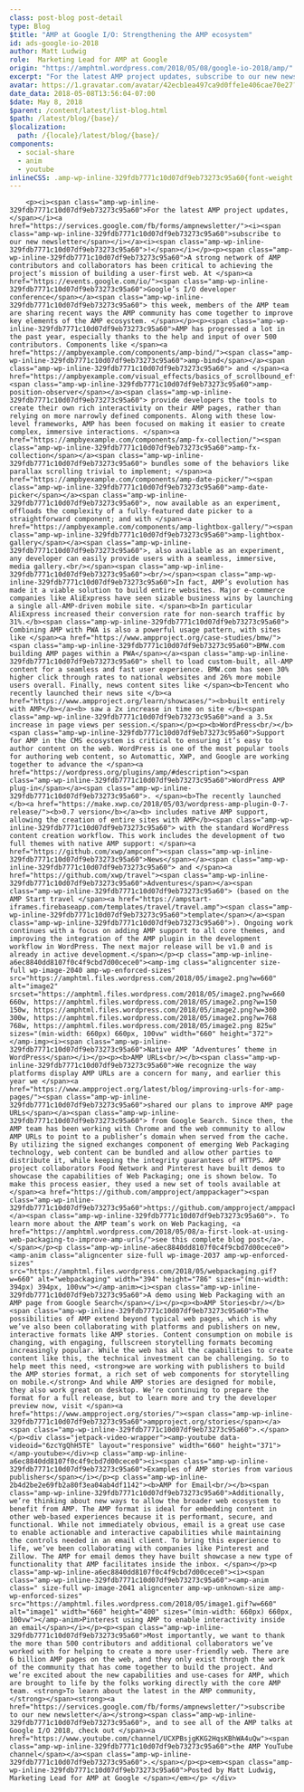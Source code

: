 ```yaml
---
class: post-blog post-detail
type: Blog
$title: "AMP at Google I/O: Strengthening the AMP ecosystem"
id: ads-google-io-2018
author: Matt Ludwig
role:  Marketing Lead for AMP at Google 
origin: "https://amphtml.wordpress.com/2018/05/08/google-io-2018/amp/"
excerpt: "For the latest AMP project updates, subscribe to our new newsletter! A strong network of AMP contributors and collaborators has been critical to achieving the project’s mission of building a user-first web. At Google’s I/O developer conference this week, members of the AMP team are sharing recent ways the AMP community has come together to [&#8230;]"
avatar: https://1.gravatar.com/avatar/42ecb1ea497ca9d0ffe1e406cae70e27?s=96&d=identicon&r=G
date_data: 2018-05-08T13:56:04-07:00
$date: May 8, 2018
$parent: /content/latest/list-blog.html
$path: /latest/blog/{base}/
$localization:
  path: /{locale}/latest/blog/{base}/
components:
  - social-share
  - anim
  - youtube
inlineCSS: .amp-wp-inline-329fdb7771c10d07df9eb73273c95a60{font-weight:400;}.amp-wp-inline-a6ec8840dd8107f0c4f9cbd7d00cece0{text-align:center;}.amp-wp-inline-2b4d2be2e69fb2a80f3ea04ab4df1142{text-align:left;}
---
```


<div class="amp-wp-article-content">

		<p><i><span class="amp-wp-inline-329fdb7771c10d07df9eb73273c95a60">For the latest AMP project updates, </span></i><a href="https://services.google.com/fb/forms/ampnewsletter/"><i><span class="amp-wp-inline-329fdb7771c10d07df9eb73273c95a60">subscribe to our new newsletter</span></i></a><i><span class="amp-wp-inline-329fdb7771c10d07df9eb73273c95a60">!</span></i></p><p><span class="amp-wp-inline-329fdb7771c10d07df9eb73273c95a60">A strong network of AMP contributors and collaborators has been critical to achieving the project’s mission of building a user-first web. At </span><a href="https://events.google.com/io/"><span class="amp-wp-inline-329fdb7771c10d07df9eb73273c95a60">Google’s I/O developer conference</span></a><span class="amp-wp-inline-329fdb7771c10d07df9eb73273c95a60"> this week, members of the AMP team are sharing recent ways the AMP community has come together to improve key elements of the AMP ecosystem. </span></p><p><span class="amp-wp-inline-329fdb7771c10d07df9eb73273c95a60">AMP has progressed a lot in the past year, especially thanks to the help and input of over 500 contributors. Components like </span><a href="https://ampbyexample.com/components/amp-bind/"><span class="amp-wp-inline-329fdb7771c10d07df9eb73273c95a60">amp-bind</span></a><span class="amp-wp-inline-329fdb7771c10d07df9eb73273c95a60"> and </span><a href="https://ampbyexample.com/visual_effects/basics_of_scrollbound_effects/"><span class="amp-wp-inline-329fdb7771c10d07df9eb73273c95a60">amp-position-observer</span></a><span class="amp-wp-inline-329fdb7771c10d07df9eb73273c95a60"> provide developers the tools to create their own rich interactivity on their AMP pages, rather than relying on more narrowly defined components. Along with these low-level frameworks, AMP has been focused on making it easier to create complex, immersive interactions. </span><a href="https://ampbyexample.com/components/amp-fx-collection/"><span class="amp-wp-inline-329fdb7771c10d07df9eb73273c95a60">amp-fx-collection</span></a><span class="amp-wp-inline-329fdb7771c10d07df9eb73273c95a60"> bundles some of the behaviors like parallax scrolling trivial to implement; </span><a href="https://ampbyexample.com/components/amp-date-picker/"><span class="amp-wp-inline-329fdb7771c10d07df9eb73273c95a60">amp-date-picker</span></a><span class="amp-wp-inline-329fdb7771c10d07df9eb73273c95a60">, now available as an experiment, offloads the complexity of a fully-featured date picker to a straightforward component; and with </span><a href="https://ampbyexample.com/components/amp-lightbox-gallery/"><span class="amp-wp-inline-329fdb7771c10d07df9eb73273c95a60">amp-lightbox-gallery</span></a><span class="amp-wp-inline-329fdb7771c10d07df9eb73273c95a60">, also available as an experiment, any developer can easily provide users with a seamless, immersive, media gallery.<br/></span><span class="amp-wp-inline-329fdb7771c10d07df9eb73273c95a60"><br/></span><span class="amp-wp-inline-329fdb7771c10d07df9eb73273c95a60">In fact, AMP’s evolution has made it a viable solution to build entire websites. Major e-commerce companies like AliExpress have seen sizable business wins by launching a single all-AMP-driven mobile site. </span><b>In particular AliExpress increased their conversion rate for non-search traffic by 31%.</b><span class="amp-wp-inline-329fdb7771c10d07df9eb73273c95a60"> Combining AMP with PWA is also a powerful usage pattern, with sites like </span><a href="https://www.ampproject.org/case-studies/bmw/"><span class="amp-wp-inline-329fdb7771c10d07df9eb73273c95a60">BMW.com building AMP pages within a PWA</span></a><span class="amp-wp-inline-329fdb7771c10d07df9eb73273c95a60"> shell to load custom-built, all-AMP content for a seamless and fast user experience. BMW.com has seen 30% higher click through rates to national websites and 26% more mobile users overall. Finally, news content sites like </span><b>Tencent who recently launched their news site </b><a href="https://www.ampproject.org/learn/showcases/"><b>built entirely with AMP</b></a><b> saw a 2x increase in time on site </b><span class="amp-wp-inline-329fdb7771c10d07df9eb73273c95a60">and a 3.5x increase in page views per session.</span></p><p><b>WordPress<br/></b><span class="amp-wp-inline-329fdb7771c10d07df9eb73273c95a60">Support for AMP in the CMS ecosystem is critical to ensuring it’s easy to author content on the web. WordPress is one of the most popular tools for authoring web content, so Automattic, XWP, and Google are working together to advance the </span><a href="https://wordpress.org/plugins/amp/#description"><span class="amp-wp-inline-329fdb7771c10d07df9eb73273c95a60">WordPress AMP plug-in</span></a><span class="amp-wp-inline-329fdb7771c10d07df9eb73273c95a60">. </span><b>The recently launched </b><a href="https://make.xwp.co/2018/05/03/wordpress-amp-plugin-0-7-release/"><b>0.7 version</b></a><b> includes native AMP support, allowing the creation of entire sites with AMP</b><span class="amp-wp-inline-329fdb7771c10d07df9eb73273c95a60"> with the standard WordPress content creation workflow. This work includes the development of two full themes with native AMP support: </span><a href="https://github.com/xwp/ampconf"><span class="amp-wp-inline-329fdb7771c10d07df9eb73273c95a60">News</span></a><span class="amp-wp-inline-329fdb7771c10d07df9eb73273c95a60"> and </span><a href="https://github.com/xwp/travel"><span class="amp-wp-inline-329fdb7771c10d07df9eb73273c95a60">Adventures</span></a><span class="amp-wp-inline-329fdb7771c10d07df9eb73273c95a60"> (based on the AMP Start travel </span><a href="https://ampstart-iframes.firebaseapp.com/templates/travel/travel.amp"><span class="amp-wp-inline-329fdb7771c10d07df9eb73273c95a60">template</span></a><span class="amp-wp-inline-329fdb7771c10d07df9eb73273c95a60">). Ongoing work continues with a focus on adding AMP support to all core themes, and improving the integration of the AMP plugin in the development workflow in WordPress. The next major release will be v1.0 and is already in active development.</span></p><p class="amp-wp-inline-a6ec8840dd8107f0c4f9cbd7d00cece0"><amp-img class="aligncenter size-full wp-image-2040 amp-wp-enforced-sizes" src="https://amphtml.files.wordpress.com/2018/05/image2.png?w=660" alt="image2" srcset="https://amphtml.files.wordpress.com/2018/05/image2.png?w=660 660w, https://amphtml.files.wordpress.com/2018/05/image2.png?w=150 150w, https://amphtml.files.wordpress.com/2018/05/image2.png?w=300 300w, https://amphtml.files.wordpress.com/2018/05/image2.png?w=768 768w, https://amphtml.files.wordpress.com/2018/05/image2.png 825w" sizes="(min-width: 660px) 660px, 100vw" width="660" height="372"></amp-img><i><span class="amp-wp-inline-329fdb7771c10d07df9eb73273c95a60">Native AMP ‘Adventures’ theme in WordPress</span></i></p><p><b>AMP URLs<br/></b><span class="amp-wp-inline-329fdb7771c10d07df9eb73273c95a60">We recognize the way platforms display AMP URLs are a concern for many, and earlier this year we </span><a href="https://www.ampproject.org/latest/blog/improving-urls-for-amp-pages/"><span class="amp-wp-inline-329fdb7771c10d07df9eb73273c95a60">shared our plans to improve AMP page URLs</span></a><span class="amp-wp-inline-329fdb7771c10d07df9eb73273c95a60"> from Google Search. Since then, the AMP team has been working with Chrome and the web community to allow AMP URLs to point to a publisher’s domain when served from the cache. By utilizing the signed exchanges component of emerging Web Packaging technology, web content can be bundled and allow other parties to distribute it, while keeping the integrity guarantees of HTTPS. AMP project collaborators Food Network and Pinterest have built demos to showcase the capabilities of Web Packaging; one is shown below. To make this process easier, they used a new set of tools available at </span><a href="https://github.com/ampproject/amppackager"><span class="amp-wp-inline-329fdb7771c10d07df9eb73273c95a60">https://github.com/ampproject/amppackager</span></a><span class="amp-wp-inline-329fdb7771c10d07df9eb73273c95a60">. To learn more about the AMP team’s work on Web Packaging, <a href="https://amphtml.wordpress.com/2018/05/08/a-first-look-at-using-web-packaging-to-improve-amp-urls/">see this complete blog post</a>.</span></p><p class="amp-wp-inline-a6ec8840dd8107f0c4f9cbd7d00cece0"><amp-anim class="aligncenter size-full wp-image-2037 amp-wp-enforced-sizes" src="https://amphtml.files.wordpress.com/2018/05/webpackaging.gif?w=660" alt="webpackaging" width="394" height="786" sizes="(min-width: 394px) 394px, 100vw"></amp-anim><i><span class="amp-wp-inline-329fdb7771c10d07df9eb73273c95a60">A demo using Web Packaging with an AMP page from Google Search</span></i></p><p><b>AMP Stories<br/></b><span class="amp-wp-inline-329fdb7771c10d07df9eb73273c95a60">The possibilities of AMP extend beyond typical web pages, which is why we’ve also been collaborating with platforms and publishers on new, interactive formats like AMP stories. Content consumption on mobile is changing, with engaging, fullscreen storytelling formats becoming increasingly popular. While the web has all the capabilities to create content like this, the technical investment can be challenging. So to help meet this need, <strong>we are working with publishers to build the AMP stories format, a rich set of web components for storytelling on mobile.</strong> And while AMP stories are designed for mobile, they also work great on desktop. We’re continuing to prepare the format for a full release, but to learn more and try the developer preview now, visit </span><a href="https://www.ampproject.org/stories/"><span class="amp-wp-inline-329fdb7771c10d07df9eb73273c95a60">ampproject.org/stories</span></a><span class="amp-wp-inline-329fdb7771c10d07df9eb73273c95a60">.</span></p><div class="jetpack-video-wrapper"><amp-youtube data-videoid="6zcYgQhH5TE" layout="responsive" width="660" height="371"></amp-youtube></div><p class="amp-wp-inline-a6ec8840dd8107f0c4f9cbd7d00cece0"><i><span class="amp-wp-inline-329fdb7771c10d07df9eb73273c95a60">Examples of AMP stories from various publishers</span></i></p><p class="amp-wp-inline-2b4d2be2e69fb2a80f3ea04ab4df1142"><b>AMP for Email<br/></b><span class="amp-wp-inline-329fdb7771c10d07df9eb73273c95a60">Additionally, we’re thinking about new ways to allow the broader web ecosystem to benefit from AMP. The AMP format is ideal for embedding content in other web-based experiences because it is performant, secure, and functional. While not immediately obvious, email is a great use case to enable actionable and interactive capabilities while maintaining the controls needed in an email client. To bring this experience to life, we’ve been collaborating with companies like Pinterest and Zillow. The AMP for email demos they have built showcase a new type of functionality that AMP facilitates inside the inbox. </span></p><p class="amp-wp-inline-a6ec8840dd8107f0c4f9cbd7d00cece0"><i><span class="amp-wp-inline-329fdb7771c10d07df9eb73273c95a60"><amp-anim class=" size-full wp-image-2041 aligncenter amp-wp-unknown-size amp-wp-enforced-sizes" src="https://amphtml.files.wordpress.com/2018/05/image1.gif?w=660" alt="image1" width="660" height="400" sizes="(min-width: 660px) 660px, 100vw"></amp-anim>Pinterest using AMP to enable interactivity inside an email</span></i></p><p><span class="amp-wp-inline-329fdb7771c10d07df9eb73273c95a60">Most importantly, we want to thank the more than 500 contributors and additional collaborators we’ve worked with for helping to create a more user-friendly web. There are 6 billion AMP pages on the web, and they only exist through the work of the community that has come together to build the project. And we’re excited about the new capabilities and use-cases for AMP, which are brought to life by the folks working directly with the core AMP team. <strong>To learn about the latest in the AMP community, </strong></span><strong><a href="https://services.google.com/fb/forms/ampnewsletter/">subscribe to our new newsletter</a></strong><span class="amp-wp-inline-329fdb7771c10d07df9eb73273c95a60">, and to see all of the AMP talks at Google I/O 2018, check out </span><a href="https://www.youtube.com/channel/UCXPBsjgKKG2HqsKBhWA4uQw"><span class="amp-wp-inline-329fdb7771c10d07df9eb73273c95a60">the AMP YouTube channel</span></a><span class="amp-wp-inline-329fdb7771c10d07df9eb73273c95a60">.</span></p><p><em><span class="amp-wp-inline-329fdb7771c10d07df9eb73273c95a60">Posted by Matt Ludwig, Marketing Lead for AMP at Google </span></em></p>	</div>

	

</div>

